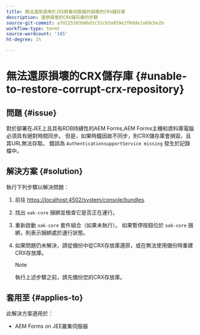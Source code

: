 ```yaml
---
title: 無法還原適用於JEE群集伺服器的損壞的CRX儲存庫
description: 還原損壞的CRX儲存庫的步驟
source-git-commit: a7d125503b0bd3c52cb3a959e2f0dde1a69cbe2b
workflow-type: tm+mt
source-wordcount: '185'
ht-degree: 1%

---
```


# 無法還原損壞的CRX儲存庫 {#unable-to-restore-corrupt-crx-repository}

## 問題 {#issue}

對於部署在JEE上且具有RDB持續性的AEM Forms,AEM Forms主機和資料庫電腦必須具有絕對時間同步。 但是，如果時鐘因故不同步，則CRX儲存庫會損毀，且其URL無法存取。 錯誤為 `AuthenticationsupportService missing` 發生於記錄檔中。

## 解決方案 {#solution}

執行下列步驟以解決問題：
1. 前往  [https://localhost:4502/system/console/bundles](http://localhost:4502/system/console/bundles).

1. 找出 `oak-core` 捆綁並檢查它是否正在運行。

1. 重新啟動 `oak-core` 套件組合（如果未執行）。 如果暫停按鈕位於 `oak-core` 捆綁，則表示捆綁處於運行狀態。

1. 如果問題仍未解決，請從備份中從CRX存放庫還原，或在無法使用備份時重建CRX存放庫。

   >[!NOTE]
   >
   >執行上述步驟之前，請先備份您的CRX存放庫。

## 套用至 {#applies-to}

此解決方案適用於：

* AEM Forms on JEE叢集伺服器


